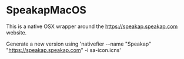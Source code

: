 # SpeakapMacOS
This is a native OSX  wrapper around the https://speakap.speakap.com website.

Generate a new version using 'nativefier --name "Speakap" "https://speakap.speakap.com" -i sa-icon.icns'
